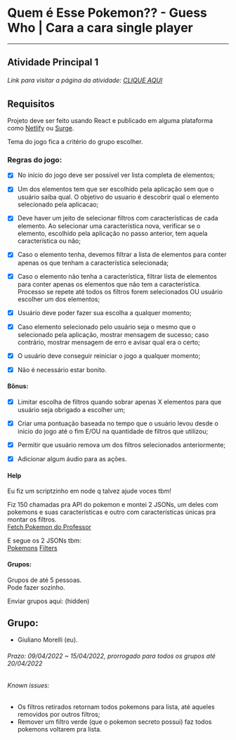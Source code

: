 # Quem é Esse Pokemon?? - Guess Who | Cara a cara single player
  
---  
  
## Atividade Principal 1  

###### Link para visitar a página da atividade: [CLIQUE AQUI](https://guess-who-pokemon.herokuapp.com/)

## Requisitos

Projeto deve ser feito usando React e publicado em alguma plataforma como [Netlify](https://www.netlify.com/) ou [Surge](https://github.com/sintaxi/surge#readme).  

Tema do jogo fica a critério do grupo escolher.  

### Regras do jogo:  
 
- [x] No início do jogo deve ser possível ver lista completa de elementos;  

- [x] Um dos elementos tem que ser escolhido pela aplicação sem que o usuário saiba qual. O objetivo do usuario é descobrir qual o elemento selecionado pela aplicacao;  

- [x] Deve haver um jeito de selecionar filtros com características de cada elemento. Ao selecionar uma característica nova, verificar se o elemento, escolhido pela aplicação no passo anterior, tem aquela característica ou não;  

- [x] Caso o elemento tenha, devemos filtrar a lista de elementos para conter apenas os que tenham a característica selecionada;  

- [x] Caso o elemento não tenha a característica, filtrar lista de elementos para conter apenas os elementos que não tem a característica. Processo se repete até todos os filtros forem selecionados OU usuário escolher um dos elementos;  

- [x] Usuário deve poder fazer sua escolha a qualquer momento;  

- [x] Caso elemento selecionado pelo usuário seja o mesmo que o selecionado pela aplicação, mostrar mensagem de sucesso; caso contrário, mostrar mensagem de erro e avisar qual era o certo;  

- [x] O usuário deve conseguir reiniciar o jogo a qualquer momento;  

- [x] Não é necessário estar bonito.  

#### Bônus:  

- [x] Limitar escolha de filtros quando sobrar apenas X elementos para que usuário seja obrigado a escolher um;  

- [x] Criar uma pontuação baseada no tempo que o usuário levou desde o inicio do jogo até o fim E/OU na quantidade de filtros que utilizou;  

- [x] Permitir que usuário remova um dos filtros selecionados anteriormente;

- [x] Adicionar algum áudio para as ações.  

#### Help

Eu fiz um scriptzinho em node q talvez ajude voces tbm!  

Fiz 150 chamadas pra API do pokemon e montei 2 JSONs, um deles com pokemons e suas características e outro com características únicas pra montar os filtros.  
[Fetch Pokemon do Professor](./fetch-pkm-do-professor/)

E segue os 2 JSONs tbm:  
[Pokemons](./fetch-pkm-do-professor/pokemons.json)
[Filters](./fetch-pkm-do-professor/filters.json)

#### Grupos:  
Grupos de até 5 pessoas.  
Pode fazer sozinho.  

Enviar grupos aqui:
(hidden)  
  
## Grupo:  
- Giuliano Morelli (eu).  

###### Prazo: 09/04/2022 ~ 15/04/2022, prorrogado para todos os grupos até 20/04/2022  

###### Known issues:  
- Os filtros retirados retornam todos pokemons para lista, até aqueles removidos por outros filtros;  
- Remover um filtro verde (que o pokemon secreto possui) faz todos pokemons voltarem pra lista.